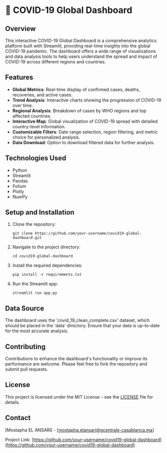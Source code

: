 # 🦠 COVID-19 Global Dashboard

## Overview

This interactive COVID-19 Global Dashboard is a comprehensive analytics platform built with Streamlit, providing real-time insights into the global COVID-19 pandemic. The dashboard offers a wide range of visualizations and data analysis tools to help users understand the spread and impact of COVID-19 across different regions and countries.

## Features

- **Global Metrics**: Real-time display of confirmed cases, deaths, recoveries, and active cases.
- **Trend Analysis**: Interactive charts showing the progression of COVID-19 over time.
- **Regional Analysis**: Breakdown of cases by WHO regions and top affected countries.
- **Interactive Map**: Global visualization of COVID-19 spread with detailed country-level information.
- **Customizable Filters**: Date range selection, region filtering, and metric choice for personalized analysis.
- **Data Download**: Option to download filtered data for further analysis.

## Technologies Used

- Python
- Streamlit
- Pandas
- Folium
- Plotly
- NumPy

## Setup and Installation

1. Clone the repository:
   ```
   git clone https://github.com/your-username/covid19-global-dashboard.git
   ```

2. Navigate to the project directory:
   ```
   cd covid19-global-dashboard
   ```

3. Install the required dependencies:
   ```
   pip install -r requirements.txt
   ```

4. Run the Streamlit app:
   ```
   streamlit run app.py
   ```

## Data Source

The dashboard uses the 'covid_19_clean_complete.csv' dataset, which should be placed in the 'data' directory. Ensure that your data is up-to-date for the most accurate analysis.

## Contributing

Contributions to enhance the dashboard's functionality or improve its performance are welcome. Please feel free to fork the repository and submit pull requests.

## License

This project is licensed under the MIT License - see the [LICENSE](LICENSE) file for details.

## Contact

[Mostapha EL ANSARI] - [mostapha.elansari@gcentrale-casablanca.ma]

Project Link: [https://github.com/your-username/covid19-global-dashboard](https://github.com/your-username/covid19-global-dashboard)
